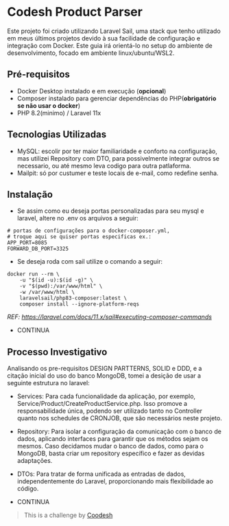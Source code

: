 
# Codesh Product Parser

Este projeto foi criado utilizando Laravel Sail, uma stack que tenho utilizado em meus últimos projetos devido à sua facilidade de configuração e integração com Docker. Este guia irá orientá-lo no setup do ambiente de desenvolvimento, focado em ambiente linux/ubuntu/WSL2.

## Pré-requisitos

- Docker Desktop instalado e em execução (**opcional**)
- Composer instalado para gerenciar dependências do PHP(**obrigatório se não usar o docker**)
- PHP 8.2(minimo) / Laravel 11x

## Tecnologias Utilizadas
- MySQL: escolir por ter maior familiaridade e conforto na configuração, mas utilizei Repository com DTO, para possivelmente integrar outros se necessario, ou até mesmo leva codigo para outra patlaforma.
- Mailpit: só por custumer e teste locais de e-mail, como redefine senha.

## Instalação
- Se assim como eu deseja portas personalizadas para seu mysql e laravel, altere no .env os arquivos a seguir:
```
# portas de configurações para o docker-composer.yml,
# troque aqui se quiser portas especificas ex.:
APP_PORT=8085
FORWARD_DB_PORT=3325

```

- Se deseja roda com sail utilize o comando a seguir:
```
docker run --rm \
    -u "$(id -u):$(id -g)" \
    -v "$(pwd):/var/www/html" \
    -w /var/www/html \
    laravelsail/php83-composer:latest \
    composer install --ignore-platform-reqs
```
_REF: https://laravel.com/docs/11.x/sail#executing-composer-commands_

- CONTINUA


## Processo Investigativo

Analisando os pre-requisitos DESIGN PARTTERNS, SOLID e DDD, e a citação inicial do uso do banco MongoDB, tomei a desição de usar a seguinte estrutura no laravel:

- Services: Para cada funcionalidade da aplicação, por exemplo, Service/Product/CreateProductService.php. Isso promove a responsabilidade única, podendo ser utilizado tanto no Controller quanto nos schedules de CRONJOB, que são necessários neste projeto.

- Repository: Para isolar a configuração da comunicação com o banco de dados, aplicando interfaces para garantir que os métodos sejam os mesmos. Caso decidamos mudar o banco de dados, como para o MongoDB, basta criar um repository específico e fazer as devidas adaptações.

- DTOs: Para tratar de forma unificada as entradas de dados, independentemente do Laravel, proporcionando mais flexibilidade ao código.

- CONTINUA




>  This is a challenge by [Coodesh](https://coodesh.com/)
